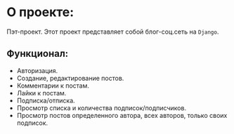 # О проекте:

Пэт-проект.
Этот проект представляет собой блог-соц.сеть на `Django`. 

## Функционал:
- Авторизация.
- Создание, редактирование постов.
- Комментарии к постам.
- Лайки к постам.
- Подписка/отписка.
- Просмотр списка и количества подписок/подписчиков.
- Просмотр постов определенного автора, всех авторов, только своих подписок.






